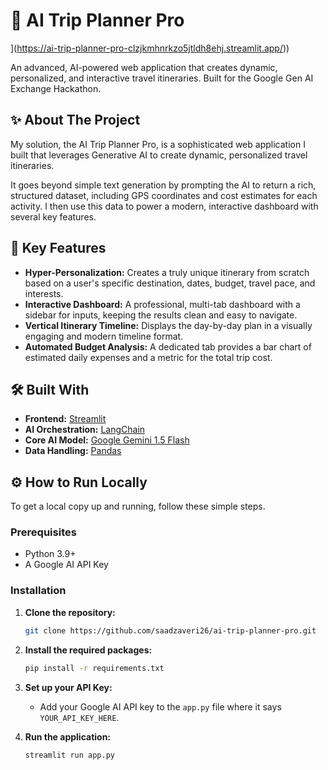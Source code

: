 # 🚀 AI Trip Planner Pro

](https://ai-trip-planner-pro-clzjkmhnrkzo5jtldh8ehj.streamlit.app/))

An advanced, AI-powered web application that creates dynamic, personalized, and interactive travel itineraries. Built for the Google Gen AI Exchange Hackathon.



## ✨ About The Project

My solution, the AI Trip Planner Pro, is a sophisticated web application I built that leverages Generative AI to create dynamic, personalized travel itineraries.

It goes beyond simple text generation by prompting the AI to return a rich, structured dataset, including GPS coordinates and cost estimates for each activity. I then use this data to power a modern, interactive dashboard with several key features.

## 🎯 Key Features

* **Hyper-Personalization:** Creates a truly unique itinerary from scratch based on a user's specific destination, dates, budget, travel pace, and interests.
* **Interactive Dashboard:** A professional, multi-tab dashboard with a sidebar for inputs, keeping the results clean and easy to navigate.
* **Vertical Itinerary Timeline:** Displays the day-by-day plan in a visually engaging and modern timeline format.
* **Automated Budget Analysis:** A dedicated tab provides a bar chart of estimated daily expenses and a metric for the total trip cost.

## 🛠️ Built With

* **Frontend:** [Streamlit](https://streamlit.io/)
* **AI Orchestration:** [LangChain](https://www.langchain.com/)
* **Core AI Model:** [Google Gemini 1.5 Flash](https://deepmind.google/technologies/gemini/)
* **Data Handling:** [Pandas](https://pandas.pydata.org/)

## ⚙️ How to Run Locally

To get a local copy up and running, follow these simple steps.

### Prerequisites

* Python 3.9+
* A Google AI API Key

### Installation

1.  **Clone the repository:**
    ```sh
    git clone https://github.com/saadzaveri26/ai-trip-planner-pro.git
    ```
2.  **Install the required packages:**
    ```sh
    pip install -r requirements.txt
    ```
3.  **Set up your API Key:**
    * Add your Google AI API key to the `app.py` file where it says `YOUR_API_KEY_HERE`.

4.  **Run the application:**
    ```sh
    streamlit run app.py
    ```
